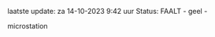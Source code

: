 laatste update: 
za 14-10-2023  9:42   uur 
Status: FAALT - geel - 
<div class="service Y">microstation</div>